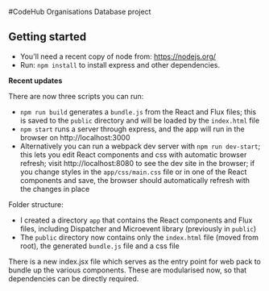 #CodeHub Organisations Database project

## Getting started

* You'll need a recent copy of node from: https://nodejs.org/
* Run: `npm install` to install express and other dependencies.

**Recent updates**

There are now three scripts you can run: 
* `npm run build` generates a `bundle.js` from the React and Flux files; this is saved to the `public` directory and will be loaded by the `index.html` file
* `npm start` runs a server through express, and the app will run in the browser on http://localhost:3000
* Alternatively you can run a webpack dev server with `npm run dev-start`; this lets you edit React components and css with automatic browser refresh; visit http://localhost:8080 to see the dev site in the browser; if you change styles in the `app/css/main.css` file or in one of the React components and save, the browser should automatically refresh with the changes in place 

Folder structure: 
- I created a directory `app` that contains the React components and Flux files, including Dispatcher and Microevent library (previously in `public`)
- The `public` directory now contains only the `index.html` file (moved from root), the generated `bundle.js` file and a css file

There is a new index.jsx file which serves as the entry point for web pack to bundle up the various components. These are modularised now, so that dependencies can be directly required. 


